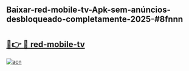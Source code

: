 ## Baixar-red-mobile-tv-Apk-sem-anúncios-desbloqueado-completamente-2025-#8fnnn

# <h2><a href="https://ainizakaria.my?title=red-mobile-tv&ref=20M">🔗👉 🔴 red-mobile-tv</a></h2>

[![acn](https://github.com/user-attachments/assets/0f9c940e-d8b0-45ae-aac7-cd30a18b3e1c)](https://ainizakaria.my?title=red-mobile-tv&ref=20M)

